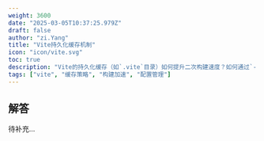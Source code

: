 ```yaml
---
weight: 3600
date: "2025-03-05T10:37:25.979Z"
draft: false
author: "zi.Yang"
title: "Vite持久化缓存机制"
icon: "icon/vite.svg"
toc: true
description: "Vite的持久化缓存（如`.vite`目录）如何提升二次构建速度？如何通过`--force`参数手动触发缓存失效？"
tags: ["vite", "缓存策略", "构建加速", "配置管理"]
---
```


## 解答

待补充...

